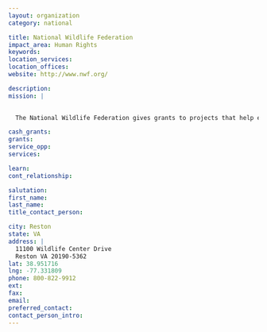 ```yaml
---
layout: organization
category: national

title: National Wildlife Federation
impact_area: Human Rights
keywords: 
location_services: 
location_offices: 
website: http://www.nwf.org/

description: 
mission: |
  

  The National Wildlife Federation gives grants to projects that help endangered species. 

cash_grants: 
grants: 
service_opp: 
services: 

learn: 
cont_relationship: 

salutation: 
first_name: 
last_name: 
title_contact_person: 

city: Reston
state: VA
address: |
  11100 Wildlife Center Drive  
  Reston VA 20190-5362
lat: 38.951716
lng: -77.331809
phone: 800-822-9912
ext: 
fax: 
email: 
preferred_contact: 
contact_person_intro: 
---
```

